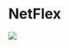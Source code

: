 # NetFlex

<img align="left" src="https://github-readme-stats.vercel.app/api?username=Geruays&show_icons=true" />
</a>
